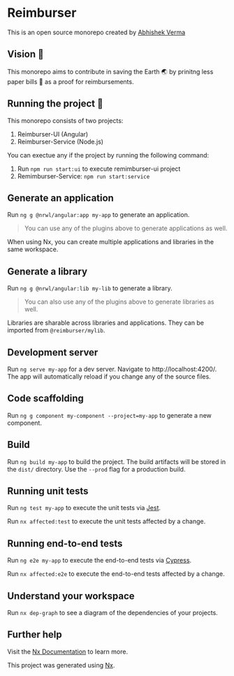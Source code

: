 # Reimburser

This is an open source monorepo created by [Abhishek Verma](https://mrcreatist.github.io)

## Vision :volcano:

This monorepo aims to contribute in saving the Earth :earth_asia: by prinitng less paper bills :page_with_curl: as a proof for reimbursements.

## Running the project :running:

This monorepo consists of two projects:

  1. Reimburser-UI (Angular)
  2. Reimburser-Service (Node.js)

You can exectue any if the project by running the following command:

  1. Run `npm run start:ui` to execute remimburser-ui project
  2. Remimburser-Service: `npm run start:service`

## Generate an application

Run `ng g @nrwl/angular:app my-app` to generate an application.

> You can use any of the plugins above to generate applications as well.

When using Nx, you can create multiple applications and libraries in the same workspace.

## Generate a library

Run `ng g @nrwl/angular:lib my-lib` to generate a library.

> You can also use any of the plugins above to generate libraries as well.

Libraries are sharable across libraries and applications. They can be imported from `@reimburser/mylib`.

## Development server

Run `ng serve my-app` for a dev server. Navigate to http://localhost:4200/. The app will automatically reload if you change any of the source files.

## Code scaffolding

Run `ng g component my-component --project=my-app` to generate a new component.

## Build

Run `ng build my-app` to build the project. The build artifacts will be stored in the `dist/` directory. Use the `--prod` flag for a production build.

## Running unit tests

Run `ng test my-app` to execute the unit tests via [Jest](https://jestjs.io).

Run `nx affected:test` to execute the unit tests affected by a change.

## Running end-to-end tests

Run `ng e2e my-app` to execute the end-to-end tests via [Cypress](https://www.cypress.io).

Run `nx affected:e2e` to execute the end-to-end tests affected by a change.

## Understand your workspace

Run `nx dep-graph` to see a diagram of the dependencies of your projects.

## Further help

Visit the [Nx Documentation](https://nx.dev/angular) to learn more.


This project was generated using [Nx](https://nx.dev).
